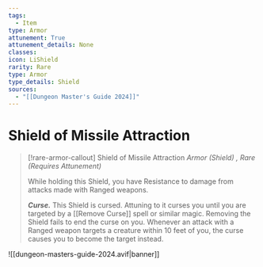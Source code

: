 ```yaml
---
tags:
  - Item
type: Armor
attunement: True
attunement_details: None
classes:
icon: LiShield
rarity: Rare
type: Armor
type_details: Shield
sources: 
  - "[[Dungeon Master's Guide 2024]]"
---
```

# Shield of Missile Attraction
>[!rare-armor-callout] Shield of Missile Attraction
>_Armor (Shield) , Rare (Requires Attunement)_
>
>While holding this Shield, you have Resistance to damage from attacks made with Ranged weapons.
>
>**_Curse._** This Shield is cursed. Attuning to it curses you until you are targeted by a [[Remove Curse]] spell or similar magic. Removing the Shield fails to end the curse on you. Whenever an attack with a Ranged weapon targets a creature within 10 feet of you, the curse causes you to become the target instead.
>


![[dungeon-masters-guide-2024.avif|banner]]